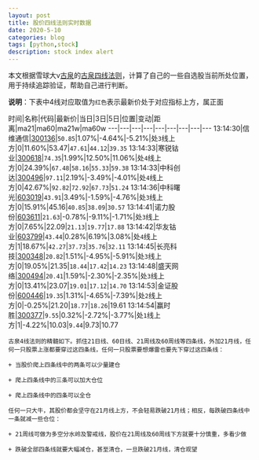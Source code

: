 ```yaml
---
layout: post
title: 股价四线法则实时数据
date: 2020-5-10
categories: blog
tags: [python,stock]
description: stock index alert
---
```



本文根据雪球大v[古泉](https://xueqiu.com/u/7148646888)的[古泉四线法则](https://xueqiu.com/7148646888/130498192)，计算了自己的一些自选股当前所处位置，用于持续追踪验证，帮助自己进行判断。

**说明**：下表中4线对应取值为`红色`表示最新价处于对应指标上方，属正面

时间|名称|代码|最新价|当日|3日|5日|位置|变动|距离|ma21|ma60|ma21w|ma60w
---|---|---|---|---|---|---|---|---
13:14:30|信维通信|[300136](https://xueqiu.com/S/SZ300136)|`50.85`|1.07%|-4.64%|-5.21%|处`3`线上方|0|11.60%|53.47|`47.61`|`44.12`|`39.35`
13:14:33|寒锐钴业|[300618](https://xueqiu.com/S/SZ300618)|`74.35`|1.99%|12.50%|11.06%|处`4`线上方|0|24.39%|`67.48`|`58.16`|`55.33`|`59.38`
13:14:33|中科创达|[300496](https://xueqiu.com/S/SZ300496)|`97.11`|2.19%|-3.49%|-4.01%|处`4`线上方|0|42.67%|`92.82`|`72.92`|`67.73`|`51.24`
13:14:36|中科曙光|[603019](https://xueqiu.com/S/SH603019)|`43.91`|3.49%|-1.59%|-4.76%|处`3`线上方|0|15.91%|45.16|`40.85`|`38.09`|`30.57`
13:14:41|诺力股份|[603611](https://xueqiu.com/S/SH603611)|`21.63`|-0.78%|-9.11%|-1.71%|处`3`线上方|0|7.65%|22.09|`21.13`|`19.77`|`17.88`
13:14:42|华友钴业|[603799](https://xueqiu.com/S/SH603799)|`43.44`|0.28%|6.19%|3.08%|处`4`线上方|1|18.67%|`42.27`|`37.73`|`35.76`|`32.11`
13:14:45|长亮科技|[300348](https://xueqiu.com/S/SZ300348)|`20.82`|1.51%|-4.95%|-5.91%|处`3`线上方|0|19.05%|21.35|`18.44`|`17.42`|`14.23`
13:14:48|盛天网络|[300494](https://xueqiu.com/S/SZ300494)|`20.41`|1.59%|-2.30%|-2.35%|处`3`线上方|0|13.41%|23.07|`19.01`|`17.12`|`14.70`
13:14:53|金证股份|[600446](https://xueqiu.com/S/SH600446)|`19.35`|1.31%|-4.65%|-7.39%|处`2`线上方|0|-0.25%|21.20|`18.77`|`18.26`|19.61
13:14:54|赢时胜|[300377](https://xueqiu.com/S/SZ300377)|`9.55`|0.32%|-2.72%|-3.77%|处`1`线上方|1|-4.22%|10.03|`9.44`|9.73|10.77

```
古泉4线法则的精髓如下。抓住21日线、60日线、21周线及60周线等四条线，外加21月线，任何一只股票上涨都要穿过这四条线，任何一只股票要想爆雷也要先下穿过这四条线：

+ 当股价爬上四条线中的两条可以少量建仓

+ 爬上四条线中的三条可以加大仓位

+ 爬上四条线中的四条可以全仓

任何一只大牛，其股价都会坚守在21月线上方，不会轻易跌破21月线；相反，每跌破四条线中一条就减一些仓位：

+ 21周线可做为多空分水岭及警戒线，股价在21周线及60周线下方就要十分慎重，多看少做

+ 跌破全部四条线就要大幅减仓，甚至清仓，一旦跌破21月线，清仓观望
```